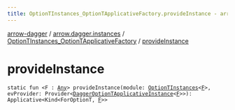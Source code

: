 ```yaml
---
title: OptionTInstances_OptionTApplicativeFactory.provideInstance - arrow-dagger
---
```


[arrow-dagger](../../index.html) / [arrow.dagger.instances](../index.html) / [OptionTInstances_OptionTApplicativeFactory](index.html) / [provideInstance](./provide-instance.html)

# provideInstance

`static fun <F : `[`Any`](https://kotlinlang.org/api/latest/jvm/stdlib/kotlin/-any/index.html)`> provideInstance(module: `[`OptionTInstances`](../-option-t-instances/index.html)`<`[`F`](provide-instance.html#F)`>, evProvider: Provider<`[`DaggerOptionTApplicativeInstance`](../-dagger-option-t-applicative-instance/index.html)`<`[`F`](provide-instance.html#F)`>>): Applicative<Kind<ForOptionT, `[`F`](provide-instance.html#F)`>>`